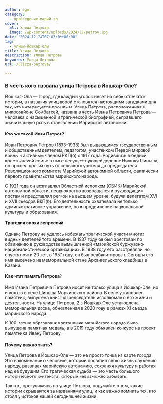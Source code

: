 ```yaml
---
author: egor
category:
  - краеведение-марий-эл
cover:
  alt: Улица Петрова
  image: /wp-content/uploads/2024/12/petrov.jpg
date: "2024-12-28T07:03:09+00:00"
tag:
  - улицы-йошкар-олы
title: Улица Петрова
description: Улица Петрова
keywords: Улица Петрова
url: /ulicza-petrova/

---
```

### В честь кого названа улица Петрова в Йошкар-Оле?

Йошкар-Ола — город, где каждый уголок несет на себе отпечаток истории, а названия улиц порой становятся настоящими загадками для тех, кто интересуется прошлым. Улица Петрова, расположенная в микрорайоне Сомбатхей, названа в честь Ивана Петровича Петрова — человека с насыщенной и трагической биографией, сыгравшего значительную роль в становлении Марийской автономии.

#### Кто же такой Иван Петров?

Иван Петрович Петров (1893–1938) был выдающимся государственным и общественным деятелем, педагогом, участником Первой мировой войны и активным членом РКП(б) с 1917 года. Родившись в бедной крестьянской семье в ныне несуществующей деревне Нижняя Шиньша, он прошел долгий путь от сельского учителя до председателя Революционного комитета Марийской автономной области, фактически первого правительства марийского народа.

С 1921 года он возглавлял Областной исполком (ОБИК) Марийской автономной области, неоднократно возвращался к руководящим постам и представлял регион на высшем уровне, будучи делегатом XVI и XVII съездов ВКП(б). Его деятельность охватывала не только административное управление, но и продвижение национальной культуры и образования.

#### Трагедия эпохи репрессий

Однако Петрову не удалось избежать трагической участи многих видных деятелей того времени. В 1937 году он был арестован по обвинению в руководстве вымышленной «марийской буржуазно-националистической организации». В 1938 году его расстреляли, но спустя почти 20 лет, в 1957 году, он был реабилитирован. Сегодня его имя высечено на мемориальной стене Архангельского кладбища в Казани.

#### Как чтят память Петрова?

Имя Ивана Петровича Петрова носит не только улица в Йошкар-Оле, но и колхоз в селе Шиньша Моркинского района. В селе установлен памятник, выпущена книга «Председатель исполкома» о его жизни и деятельности. На улице Петрова, 2 в Йошкар-Оле установлена мемориальная доска, обновленная в 2020 году в рамках XI съезда марийского народа.

К 100-летию образования автономии марийского народа была выпущена памятная медаль, а в 2019 году объявлен конкурс на проект памятника Ивану Петрову.

#### Почему важно знать?

Улица Петрова в Йошкар-Оле — это не просто точка на карте города. Это напоминание о человеке, который посвятил свою жизнь служению народу, развивая марийскую автономию, сохраняя культуру и работая над ее будущим. Его трагическая судьба — это часть большого исторического контекста, который невозможно забывать.

Так что, прогуливаясь по улице Петрова, подумайте о том, какие истории скрываются за названиями улиц, и как важно помнить тех, кто стоял у истоков нашей сегодняшней жизни.
